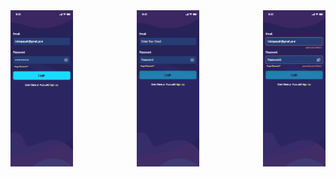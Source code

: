 <!-- <img src="images/login-filled.png" alt='login-filled' width="100" height="250">
<img src="images/login-unfilled.png" alt='login-unfilled' width="100" height="250">
<img src="images/login-validation.png" alt='login-validation' width="100" height="250"> -->

<div style="display: flex; justify-content: space-between;">
    <img src="images/login-filled.png" alt='login-filled' width="100" height="250">
    <img src="images/login-unfilled.png" alt='login-unfilled' width="100" height="250">
    <img src="images/login-validation.png" alt='login-validation' width="100" height="250">
</div>


